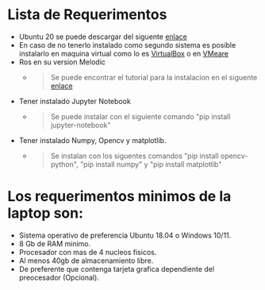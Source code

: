 # Lista de Requerimentos

 - Ubuntu 20 se puede descargar del siguente [enlace](https://ubuntu.com/download/desktop/thank-you?version=22.04.1&architecture=amd64)
 - En caso de no tenerlo instalado como segundo sistema es posible instalarlo en maquina virtual como lo es [VirtualBox](https://www.virtualbox.org/wiki/Downloads) o en [VMeare](https://www.vmware.com/go/getplayer-win)
 - Ros en su version Melodic
   - >Se puede encontrar el tutorial para la instalacion en el siguente [enlace](http://wiki.ros.org/noetic/Installation/Ubuntu)
 - Tener instalado Jupyter Notebook
   - > Se puede instalar con el siguiente comando "pip install jupyter-notebook"
 - Tener instalado Numpy, Opencv y matplotlib.
   - >Se instalan con los siguentes comandos "pip install opencv-python", "pip install numpy" y "pip install matplotlib"

 

# Los requerimentos minimos de la laptop son:

 - Sistema operativo de preferencia Ubuntu 18.04 o Windows 10/11.
 - 8 Gb de RAM minimo.
 - Procesador con mas de 4 nucleos fisicos.
 - Al menos 40gb de almacenamiento libre.
 - De preferente que contenga tarjeta grafica dependiente del preocesador (Opcional).
 



